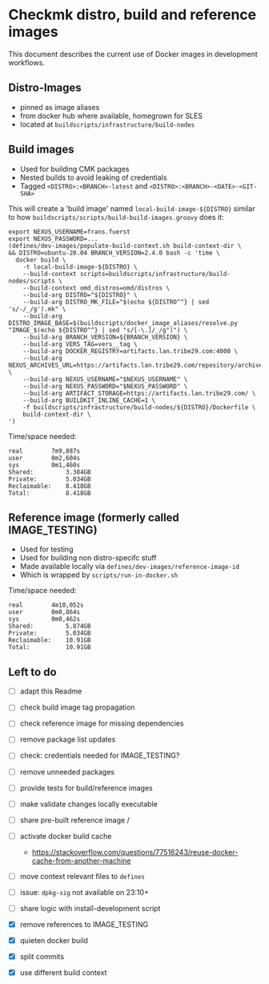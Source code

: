# Checkmk distro, build and reference images

This document describes the current use of Docker images in development workflows.

## Distro-Images

* pinned as image aliases
* from docker hub where available, homegrown for SLES
* located at `buildscripts/infrastructure/build-nodes`


## Build images

* Used for building CMK packages
* Nested builds to avoid leaking of credentials
* Tagged `<DISTRO>:<BRANCH>-latest` and `<DISTRO>:<BRANCH>-<DATE>-<GIT-SHA>`

This will create a 'build image' named `local-build-image-${DISTRO}` similar to
how `buildscripts/scripts/build-build-images.groovy` does it:
```
export NEXUS_USERNAME=frans.fuerst
export NEXUS_PASSWORD=...
(defines/dev-images/populate-build-context.sh build-context-dir \
&& DISTRO=ubuntu-20.04 BRANCH_VERSION=2.4.0 bash -c 'time \
  docker build \
    -t local-build-image-${DISTRO} \
    --build-context scripts=buildscripts/infrastructure/build-nodes/scripts \
    --build-context omd_distros=omd/distros \
    --build-arg DISTRO="${DISTRO}" \
    --build-arg DISTRO_MK_FILE="$(echo ${DISTRO^^} | sed 's/-/_/g').mk" \
    --build-arg DISTRO_IMAGE_BASE=$(buildscripts/docker_image_aliases/resolve.py "IMAGE_$(echo ${DISTRO^^} | sed "s/[-\.]/_/g")") \
    --build-arg BRANCH_VERSION=${BRANCH_VERSION} \
    --build-arg VERS_TAG=vers__tag \
    --build-arg DOCKER_REGISTRY=artifacts.lan.tribe29.com:4000 \
    --build-arg NEXUS_ARCHIVES_URL=https://artifacts.lan.tribe29.com/repository/archives/ \
    --build-arg NEXUS_USERNAME="$NEXUS_USERNAME" \
    --build-arg NEXUS_PASSWORD="$NEXUS_PASSWORD" \
    --build-arg ARTIFACT_STORAGE=https://artifacts.lan.tribe29.com/ \
    --build-arg BUILDKIT_INLINE_CACHE=1 \
    -f buildscripts/infrastructure/build-nodes/${DISTRO}/Dockerfile \
    build-context-dir \
')
```

Time/space needed:
```
real        7m9,887s
user        0m2,604s
sys         0m1,460s
Shared:         3.384GB
Private:        5.034GB
Reclaimable:    8.418GB
Total:          8.418GB
```


## Reference image (formerly called IMAGE_TESTING)

* Used for testing
* Used for building non distro-specifc stuff
* Made available locally via `defines/dev-images/reference-image-id`
* Which is wrapped by `scripts/run-in-docker.sh`

Time/space needed:
```
real        4m10,052s
user        0m0,864s
sys         0m0,462s
Shared:         5.874GB
Private:        5.034GB
Reclaimable:    10.91GB
Total:          10.91GB
```

## Left to do

* [ ] adapt this Readme
* [ ] check build image tag propagation
* [ ] check reference image for missing dependencies
* [ ] remove package list updates
* [ ] check: credentials needed for IMAGE_TESTING?
* [ ] remove unneeded packages
* [ ] provide tests for build/reference images
* [ ] make validate changes locally executable
* [ ] share pre-built reference image / 
* [ ] activate docker build cache
    - https://stackoverflow.com/questions/77516243/reuse-docker-cache-from-another-machine
* [ ] move context relevant files to `defines`
* [ ] issue: `dpkg-sig` not available on 23:10+
* [ ] share logic with install-development script
* [x] remove references to IMAGE_TESTING
* [x] quieten docker build
* [x] split commits
* [x] use different build context

